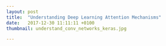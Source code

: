 ```yaml
---
layout: post
title:  "Understanding Deep Learning Attention Mechanisms"
date:   2017-12-30 11:11:11 +0100
thumbnail: understand_conv_networks_keras.jpg

---
```

